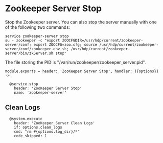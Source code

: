
# Zookeeper Server Stop

Stop the Zookeeper server. You can also stop the server manually with one of
the following two commands:

```
service zookeeper-server stop
su - zookeeper -c "export ZOOCFGDIR=/usr/hdp/current/zookeeper-server/conf; export ZOOCFG=zoo.cfg; source /usr/hdp/current/zookeeper-server/conf/zookeeper-env.sh; /usr/hdp/current/zookeeper-server/bin/zkServer.sh stop"
```

The file storing the PID is "/var/run/zookeeper/zookeeper_server.pid".

    module.exports = header: 'ZooKeeper Server Stop', handler: ({options}) ->

      @service.stop
        header: 'ZooKeeper Server Stop'
        name: 'zookeeper-server'

## Clean Logs

      @system.execute
        header: 'ZooKeeper Server Clean Logs'
        if: options.clean_logs
        cmd: "rm #{options.log_dir}/*"
        code_skipped: 1
